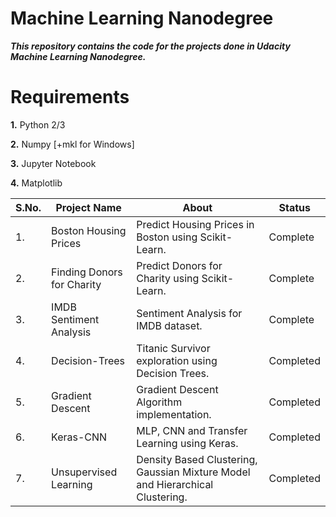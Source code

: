 # Machine Learning Nanodegree

***This repository contains the code for the projects done in Udacity Machine Learning Nanodegree.***

# Requirements

**1.** Python 2/3

**2.** Numpy [+mkl for Windows]

**3.** Jupyter Notebook

**4.** Matplotlib


| S.No. |     Project Name      |                             About                           |     Status      |
| ----- | --------------------- | ----------------------------------------------------------- | --------------- |
|  1.   | Boston Housing Prices | Predict Housing Prices in Boston using Scikit-Learn.        |     Complete    |
|  2.   | Finding Donors for Charity | Predict Donors for Charity using Scikit-Learn.         |     Complete    |
|  3.   | IMDB Sentiment Analysis | Sentiment Analysis for IMDB dataset.                      |     Complete    |
|  4.   | Decision-Trees        | Titanic Survivor exploration using Decision Trees.          |     Completed   |
|  5.   | Gradient Descent      | Gradient Descent Algorithm implementation.                  |     Completed   |
|  6.   | Keras-CNN             | MLP, CNN and Transfer Learning using Keras.                 |     Completed   |
|  7.   | Unsupervised Learning |Density Based Clustering, Gaussian Mixture Model and Hierarchical Clustering. | Completed |
